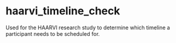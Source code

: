 # haarvi_timeline_check
Used for the HAARVI research study to determine which timeline a participant needs to be scheduled for. 
